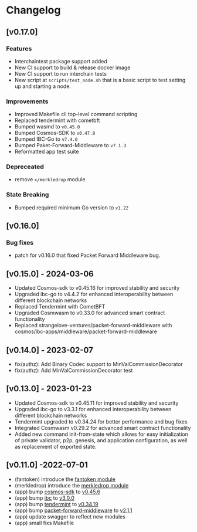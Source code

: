 <!--
Guiding Principles:

Changelogs are for humans, not machines.
There should be an entry for every single version.
The same types of changes should be grouped.
Versions and sections should be linkable.
The latest version comes first.
The release date of each version is displayed.
Mention whether you follow Semantic Versioning.

Usage:

Change log entries are to be added to the Unreleased section under the
appropriate stanza (see below). Each entry should ideally include a tag and
the Github issue reference in the following format:

* (<tag>) \#<issue-number> message

The issue numbers will later be link-ified during the release process so you do
not have to worry about including a link manually, but you can if you wish.

Types of changes (Stanzas):

"Features" for new features.
"Improvements" for changes in existing functionality.
"Deprecated" for soon-to-be removed features.
"Bug Fixes" for any bug fixes.
"Client Breaking" for breaking CLI commands and REST routes.
"State Machine Breaking" for breaking the AppState

Ref: https://keepachangelog.com/en/1.0.0/
-->

# Changelog

## [v0.17.0]
### Features 
- Interchaintest package support added
- New CI support to build & release docker image
- New CI support to run interchain tests
- New script at `scripts/test_node.sh` that is a basic script to test setting up and starting a node.
### Improvements 
- Improved Makefile cli top-level command scripting
- Replaced tendermint with cometbft
- Bumped wasmd to `v0.45.0`
- Bumped Cosmos-SDK to `v0.47.8`
- Bumped IBC-Go to `v7.4.0`
- Bumped Paket-Forward-Middleware to `v7.1.3`
- Reformatted app test suite

### Depreceated
- remove `x/merkledrop` module

### State Breaking 
- Bumped required minimum Go version to `v1.22`

## [v0.16.0]
### Bug fixes 
- patch for v0.16.0 that fixed Packet Forward Middleware bug.

## [v0.15.0] - 2024-03-06
- Updated Cosmos-sdk to v0.45.16 for improved stability and security
- Upgraded ibc-go to v4.4.2 for enhanced interoperability between different blockchain networks
- Replaced Tendermint with CometBFT
- Upgraded Cosmwasm to v0.33.0 for advanced smart contract functionality
- Replaced strangelove-ventures/packet-forward-middleware with cosmos/ibc-apps/middleware/packet-forward-middleware

## [v0.14.0] - 2023-02-07
- fix(authz): Add Binary Codec support to MinValCommissionDecorator
- fix(authz): Add MinValCommissionDecorator test

## [v0.13.0] - 2023-01-23
- Updated Cosmos-sdk to v0.45.11 for improved stability and security
- Upgraded ibc-go to v3.3.1 for enhanced interoperability between different blockchain networks
- Tendermint upgraded to v0.34.24 for better performance and bug fixes
- Integrated Cosmwasm v0.29.2 for advanced smart contract functionality
- Added new command init-from-state which allows for easy initialization of private validator, p2p, genesis, and application configuration, as well as replacement of exported state.

## [v0.11.0] -2022-07-01

* (fantoken) introduce the [fantoken module](./x/fantoken/spec)
* (merkledrop) introduce the [merkledrop module](./x/merkledrop/spec)
* (app) bump [cosmos-sdk](https://github.com/cosmos/cosmos-sdk) to [v0.45.6](https://github.com/cosmos/cosmos-sdk/tree/v0.45.6)
* (app) bump [ibc](https://github.com/cosmos/ibc-go) to [v3.0.0](https://github.com/cosmos/ibc-go/tree/v3.0.0)
* (app) bump [tendermint](https://github.com/tendermint/tendermint) to [v0.34.19](https://github.com/tendermint/tendermint/tree/v0.34.19)
* (app) bump [packet-forward-middleware](https://github.com/strangelove-ventures/packet-forward-middleware) to [v2.1.1](github.com/strangelove-ventures/packet-forward-middleware/tree/v2.1.1)
* (app) update swagger to reflect new modules
* (app) small fixs Makefile